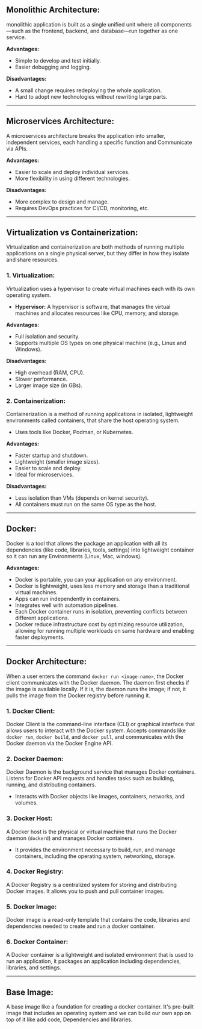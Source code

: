 ## Monolithic Architecture:  
monolithic application is built as a single unified unit where all components—such as the frontend, backend, and database—run together as one service.

**Advantages:**  
- Simple to develop and test initially.  
- Easier debugging and logging.  

**Disadvantages:**  
- A small change requires redeploying the whole application.  
- Hard to adopt new technologies without rewriting large parts.  

---

## Microservices Architecture:  
A microservices architecture breaks the application into smaller, independent services, each handling a specific function and Communicate via APIs.  

**Advantages:**  
- Easier to scale and deploy individual services.  
- More flexibility in using different technologies.  

**Disadvantages:**  
- More complex to design and manage.  
- Requires DevOps practices for CI/CD, monitoring, etc.  

---

## Virtualization vs Containerization:  
Virtualization and containerization are both methods of running multiple applications on a single physical server, but they differ in how they isolate and share resources.  

### 1. Virtualization:  
Virtualization uses a hypervisor to create virtual machines each with its own operating system.  

* **Hypervisor:** A hypervisor is software, that manages the virtual machines and allocates resources like CPU, memory, and storage.  

**Advantages:**  
- Full isolation and security.  
- Supports multiple OS types on one physical machine (e.g., Linux and Windows).  

**Disadvantages:**  
- High overhead (RAM, CPU).  
- Slower performance.  
- Larger image size (in GBs).  

### 2. Containerization:  
Containerization is a method of running applications in isolated, lightweight environments called containers, that share the host operating system.  

- Uses tools like Docker, Podman, or Kubernetes.  

**Advantages:**  
- Faster startup and shutdown.  
- Lightweight (smaller image sizes).  
- Easier to scale and deploy.  
- Ideal for microservices.  

**Disadvantages:**  
- Less isolation than VMs (depends on kernel security).  
- All containers must run on the same OS type as the host.  

---

## Docker:  
Docker is a tool that allows the package an application with all its dependencies (like code, libraries, tools, settings) into lightweight container so it can run any Environments (Linux, Mac, windows).  

**Advantages:**  
- Docker is portable, you can your application on any environment.  
- Docker is lightweight, uses less memory and storage than a traditional virtual machines.  
- Apps can run independently in containers.  
- Integrates well with automation pipelines.  
- Each Docker container runs in isolation, preventing conflicts between different applications.  
- Docker reduce infrastructure cost by optimizing resource utilization, allowing for running multiple workloads on same hardware and enabling faster deployments.  

---

## Docker Architecture:  
When a user enters the command `docker run <image-name>`, the Docker client communicates with the Docker daemon. The daemon first checks if the image is available locally. If it is, the daemon runs the image; if not, it pulls the image from the Docker registry before running it.  

### 1. Docker Client:  
Docker Client is the command-line interface (CLI) or graphical interface that allows users to interact with the Docker system. Accepts commands like `docker run`, `docker build`, and `docker pull`, and communicates with the Docker daemon via the Docker Engine API.  

### 2. Docker Daemon:  
Docker Daemon is the background service that manages Docker containers. Listens for Docker API requests and handles tasks such as building, running, and distributing containers.  
- Interacts with Docker objects like images, containers, networks, and volumes.  

### 3. Docker Host:  
A Docker host is the physical or virtual machine that runs the Docker daemon (`dockerd`) and manages Docker containers.  
- It provides the environment necessary to build, run, and manage containers, including the operating system, networking, storage.  

### 4. Docker Registry:  
A Docker Registry is a centralized system for storing and distributing Docker images. It allows you to push and pull container images.  

### 5. Docker Image:  
Docker image is a read-only template that contains the code, libraries and dependencies needed to create and run a docker container.  

### 6. Docker Container:  
A Docker container is a lightweight and isolated environment that is used to run an application, it packages an application including dependencies, libraries, and settings.  

---

## Base Image:  
A base image like a foundation for creating a docker container. It's pre-built image that includes an operating system and we can build our own app on top of it like add code, Dependencies and libraries.  